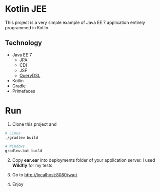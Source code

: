 # Kotlin JEE

This project is a very simple example of Java EE 7 application entirely programmed in Kotlin.

## Technology

- Java EE 7
    - JPA
    - CDI
    - JSF
    - [QueryDSL](http://www.querydsl.com/)
- Kotlin
- Gradle
- Primefaces

# Run

1. Clone this project and

```bash
# Linux
./gradlew build

# Windows
gradlew.bat build
```

2. Copy __ear.ear__ into deployments folder of your application server. I used __Wildfly__ for my tests.

3. Go to [http://localhost:8080/war/](http://localhost:8080/war/)
 
4. Enjoy

